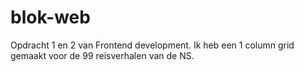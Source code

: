 # blok-web
Opdracht 1 en 2 van Frontend development. Ik heb een 1 column grid gemaakt voor de 99 reisverhalen van de NS. 

